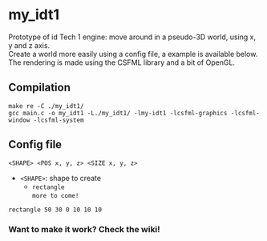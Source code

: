# my_idt1

Prototype of id Tech 1 engine: move around in a pseudo-3D world, using x, y and z axis. <br>
Create a world more easily using a config file, a example is available below. <br>
The rendering is made using the CSFML library and a bit of OpenGL.

## Compilation

```shell
make re -C ./my_idt1/
gcc main.c -o my_idt1 -L./my_idt1/ -lmy-idt1 -lcsfml-graphics -lcsfml-window -lcsfml-system
```

## Config file

```
<SHAPE> <POS x, y, z> <SIZE x, y, z>
```

- `<SHAPE>`: shape to create
  - `rectangle` <br>
`more to come!`

```
rectangle 50 30 0 10 10 10
```

### Want to make it work? Check the wiki!
